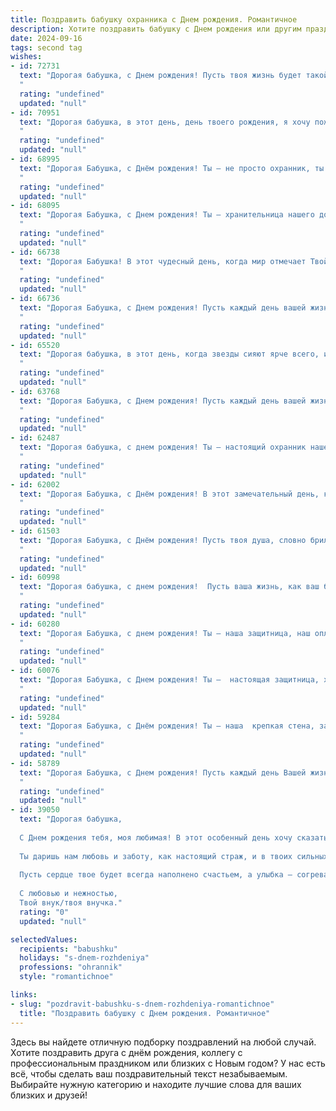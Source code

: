 ```yaml
---
title: Поздравить бабушку охранника c Днем рождения. Романтичное
description: Хотите поздравить бабушку c Днем рождения или другим праздником? Наш ИИ создаст незабываемое поздравление, а вы обязательно выделитесь среди других.  
date: 2024-09-16
tags: second tag
wishes:
- id: 72731
  text: "Дорогая бабушка, с Днем рождения! Пусть твоя жизнь будет такой же крепкой и надежной, как твой охранный щит, и пусть любовь и счастье всегда окружают тебя, как самые верные стражи.
  "
  rating: "undefined"
  updated: "null"
- id: 70951
  text: "Дорогая бабушка, в этот день, день твоего рождения, я хочу пожелать тебе любви, которая согревает душу, как теплый летний дождь, и  крепкого здоровья, что позволит тебе наслаждаться каждой минутой жизни. Пусть твоя душа всегда будет спокойна, как ночная тишина под луной, а сердце бьется в такт с радостью и счастьем.
  "
  rating: "undefined"
  updated: "null"
- id: 68995
  text: "Дорогая Бабушка, с Днём рождения! Ты – не просто охранник, ты – хранительница мира и покоя,  и в твоём сердце всегда горит тёплый огонь любви. Пусть этот день станет светлым и радостным, и пусть каждый новый день будет наполнен счастьем, здоровьем и нежностью!
  "
  rating: "undefined"
  updated: "null"
- id: 68095
  text: "Дорогая Бабушка, с Днем рождения! Ты – хранительница нашего дома, наш защитный ангел. Пусть твоя душа всегда будет полна спокойствия и любви, как твоя служба - верности и мужества. Желаю тебе крепкого здоровья,  неиссякаемого оптимизма и  ярких, счастливых дней!
  "
  rating: "undefined"
  updated: "null"
- id: 66738
  text: "Дорогая Бабушка! В этот чудесный день, когда мир отмечает Твой День рождения, позволь мне сказать, что Ты – самый сильный, самый добрый, самый верный охранник моей души, моего спокойствия и моего счастья. Спасибо, что всегда была рядом, что всегда защищала и оберегала меня. Пусть этот день принесет Тебе море любви, нежности и радости!
  "
  rating: "undefined"
  updated: "null"
- id: 66736
  text: "Дорогая Бабушка, с Днем рождения! Пусть каждый день вашей жизни будет наполнен любовью, теплом и радостью, как ваш охранный щит защищает от всех невзгод. Вы - настоящая крепость,  и мы всегда знаем, что рядом с вами мы в безопасности. Пусть ваш путь будет светлым и счастливым!
  "
  rating: "undefined"
  updated: "null"
- id: 65520
  text: "Дорогая бабушка, в этот день, когда звезды сияют ярче всего, и птицы поют самые нежные песни, я хочу пожелать тебе самого прекрасного дня рождения! Пусть твоя жизнь будет такой же гармоничной и спокойной, как твоя работа охранника, а твоя душа будет согрета любовью и заботой близких. С днем рождения, любимая бабушка!
  "
  rating: "undefined"
  updated: "null"
- id: 63768
  text: "Дорогая Бабушка, с Днем рождения! Пусть каждый день вашей жизни будет наполнен любовью, как яркий лучик солнца, пробивающийся сквозь тучи. Вы – наша опора и защита, наша хранительница домашнего очага,  а ваша мудрость и доброта светят нам ярче всех звезд.  Пусть ваша душа всегда будет спокойна, а сердце бьется в унисон с ритмом  жизни.
  "
  rating: "undefined"
  updated: "null"
- id: 62487
  text: "Дорогая бабушка, с днем рождения! Ты – настоящий охранник нашего покоя, наш защитник от тревог и страхов. Пусть твоя жизнь будет наполнена спокойствием, теплом и любовью. Спасибо за твой нежный взгляд и крепкие объятья, за твою заботу и мудрость. Желаю тебе долгих лет жизни, наполненных счастьем и радостью!
  "
  rating: "undefined"
  updated: "null"
- id: 62002
  text: "Дорогая Бабушка, с Днём рождения! В этот замечательный день, когда  мир отмечает твой приход, я хочу сказать тебе -  ты самый верный и надежный охранник моей души, моя крепость, мой тихий оазис. Спасибо за твою любовь, за твою заботу и за твою бесконечную доброту. Пусть каждый твой день будет наполнен  радостью и светом, а сердце – теплом и счастьем.
  "
  rating: "undefined"
  updated: "null"
- id: 61503
  text: "Дорогая Бабушка, с Днём рождения! Пусть твоя душа, словно бриллиант, сияет ярче всех звёзд на небе, а сердце всегда будет согрето любовью и заботой.  Пусть  в твоей жизни будут только светлые и радостные моменты, а твой внутренний охранник —  сильный и уверенный —  всегда будет защищать тебя от всех невзгод.  Счастья тебе, здоровья и долгих лет жизни!
  "
  rating: "undefined"
  updated: "null"
- id: 60998
  text: "Дорогая бабушка, с днем рождения!  Пусть ваша жизнь, как ваш бдительный пост, всегда будет полна спокойствия, любви и радости.  Ваш оптимизм и верная рука  – символ надежности и безопасности для всех нас. Спасибо за вашу заботу и нежность!
  "
  rating: "undefined"
  updated: "null"
- id: 60280
  text: "Дорогая Бабушка, с днем рождения! Ты – наша защитница, наш оплот, наш ангел-хранитель. Пусть твой день рождения будет полон любви, тепла и светлых моментов, как и твоя душа, которая всегда готова защищать нас от всех невзгод.
  "
  rating: "undefined"
  updated: "null"
- id: 60076
  text: "Дорогая Бабушка, с Днем рождения! Ты –  настоящая защитница, хранительница нашего покоя и тепла. Твое сердце – неприступная крепость,  полная нежности и любви. Пусть каждый день  будет полон радости, а жизнь – светлой и долгой, как твоя забота о нас.
  "
  rating: "undefined"
  updated: "null"
- id: 59284
  text: "Дорогая Бабушка, с Днём рождения! Ты – наша  крепкая стена, защитник,  настоящий охранник нашего спокойствия и счастья. Пусть каждый день дарит тебе любовь, тепло и яркие моменты. Счастья тебе, крепкого здоровья и бесконечной радости жизни!
  "
  rating: "undefined"
  updated: "null"
- id: 58789
  text: "Дорогая Бабушка, с Днем рождения! Пусть каждый день Вашей жизни будет наполнен любовью, как и все те годы, что Вы охраняли нас своей заботой. Будьте счастливы, любимы, и пусть всё вокруг Вас всегда будет безопасно и спокойно!
  "
  rating: "undefined"
  updated: "null"
- id: 39050
  text: "Дорогая бабушка,
  
  С Днем рождения тебя, моя любимая! В этот особенный день хочу сказать, как много ты для меня значишь. Ты — моя тихая гавань, замок крепости, где всегда уютно и спокойно. Ты охраняешь наши традиции, тепло семейного очага и воспоминания, как никто другой.
  
  Ты даришь нам любовь и заботу, как настоящий страж, и в твоих сильных руках чувствуется надежность и нежность. Пусть каждый новый день будет наполнен светом и радостью, а твоя душа цветет, как весенние цветы на поле.
  
  Пусть сердце твое будет всегда наполнено счастьем, а улыбка — согревает всех вокруг. Желаю здоровья, гармонии и много счастливых моментов в кругу родных и любимых.
  
  С любовью и нежностью,
  Твой внук/твоя внучка."
  rating: "0"
  updated: "null"

selectedValues:
  recipients: "babushku"
  holidays: "s-dnem-rozhdeniya"
  professions: "ohrannik"
  style: "romantichnoe"

links:
- slug: "pozdravit-babushku-s-dnem-rozhdeniya-romantichnoe"
  title: "Поздравить бабушку c Днем рождения. Романтичное"
---
```


Здесь вы найдете отличную подборку поздравлений на любой случай. 
Хотите поздравить друга с днём рождения, коллегу с профессиональным праздником или близких с Новым годом? У нас есть всё, чтобы сделать ваш поздравительный текст незабываемым. Выбирайте нужную категорию и находите лучшие слова для ваших близких и друзей!
